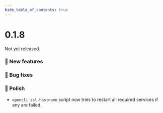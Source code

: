 ```yaml
--- 
hide_table_of_contents: true
---
```



# 0.1.8

Not yet released.


### 🚀 New features


### 🐛 Bug fixes



### 💅 Polish
- `opencli ssl-hostname` script now tries to restart all required services if any are failed.
